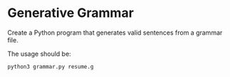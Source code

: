 # Generative Grammar

Create a Python program that generates valid sentences from a grammar file.

The usage should be:

```sh
python3 grammar.py resume.g
```
